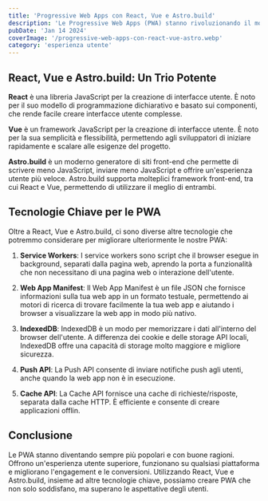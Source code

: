 ```yaml
---
title: 'Progressive Web Apps con React, Vue e Astro.build'
description: 'Le Progressive Web Apps (PWA) stanno rivoluzionando il modo in cui gli utenti interagiscono con il web. Combinando il meglio del web e delle applicazioni native, le PWA offrono un`esperienza utente coinvolgente e performante su qualsiasi dispositivo. In questo articolo, esploreremo come il nostro team utilizza React, Vue e Astro.build per creare PWA di alta qualità.'
pubDate: 'Jan 14 2024'
coverImage: '/progressive-web-apps-con-react-vue-astro.webp'
category: 'esperienza utente'
---
```


## React, Vue e Astro.build: Un Trio Potente

**React** è una libreria JavaScript per la creazione di interfacce utente. È noto per il suo modello di programmazione dichiarativo e basato sui componenti, che rende facile creare interfacce utente complesse.

**Vue** è un framework JavaScript per la creazione di interfacce utente. È noto per la sua semplicità e flessibilità, permettendo agli sviluppatori di iniziare rapidamente e scalare alle esigenze del progetto.

**Astro.build** è un moderno generatore di siti front-end che permette di scrivere meno JavaScript, inviare meno JavaScript e offrire un'esperienza utente più veloce. Astro.build supporta molteplici framework front-end, tra cui React e Vue, permettendo di utilizzare il meglio di entrambi.

## Tecnologie Chiave per le PWA

Oltre a React, Vue e Astro.build, ci sono diverse altre tecnologie che potremmo considerare per migliorare ulteriormente le nostre PWA:

1. **Service Workers**: I service workers sono script che il browser esegue in background, separati dalla pagina web, aprendo la porta a funzionalità che non necessitano di una pagina web o interazione dell'utente.

2. **Web App Manifest**: Il Web App Manifest è un file JSON che fornisce informazioni sulla tua web app in un formato testuale, permettendo ai motori di ricerca di trovare facilmente la tua web app e aiutando i browser a visualizzare la web app in modo più nativo.

3. **IndexedDB**: IndexedDB è un modo per memorizzare i dati all'interno del browser dell'utente. A differenza dei cookie e delle storage API locali, IndexedDB offre una capacità di storage molto maggiore e migliore sicurezza.

4. **Push API**: La Push API consente di inviare notifiche push agli utenti, anche quando la web app non è in esecuzione.

5. **Cache API**: La Cache API fornisce una cache di richieste/risposte, separata dalla cache HTTP. È efficiente e consente di creare applicazioni offlin.

## Conclusione

Le PWA stanno diventando sempre più popolari e con buone ragioni. Offrono un'esperienza utente superiore, funzionano su qualsiasi piattaforma e migliorano l'engagement e le conversioni. Utilizzando React, Vue e Astro.build, insieme ad altre tecnologie chiave, possiamo creare PWA che non solo soddisfano, ma superano le aspettative degli utenti.


